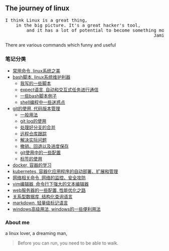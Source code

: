 ## The journey of linux <br/>
<pre>
I think Linux is a great thing,
    in the big picture. It's a great hacker's tool,
        and it has a lot of potential to become something more.
                                                        Jamie Zawinski
</pre>
There are various commands which funny and useful <br/>

### 笔记分类

+ [常用命令, linux系统之美](https://github.com/HudsonWu/linuxStudying/tree/master/common)
+ [bash脚本, linux系统维护利器](https://github.com/HudsonWu/linuxStudying/tree/master/bash)
    + [我写的一些脚本](https://github.com/HudsonWu/linuxStudying/tree/master/bash/my)
    + [expect语言, 自动和交互式任务进行通信](https://github.com/HudsonWu/linuxStudying/tree/master/bash/expect)
    + [一些bash脚本例子](https://github.com/HudsonWu/linuxStudying/tree/master/bash/examples)
    + [shell编程中一些迷惑点](https://github.com/HudsonWu/linuxStudying/tree/master/bash/usage.md)
+ [git的使用, 代码版本管理](https://github.com/HudsonWu/linuxStudying/tree/master/git)
    + [一般用法](https://github.com/HudsonWu/linuxStudying/blob/master/git/common.md)
    + [git log的使用](https://github.com/HudsonWu/linuxStudying/blob/master/git/log.md)
    + [处理好分支的合并](https://github.com/HudsonWu/linuxStudying/blob/master/git/merge.md)
    + [远程仓库跟踪](https://github.com/HudsonWu/linuxStudying/blob/master/git/remote.md)
    + [解决实际问题](https://github.com/HudsonWu/linuxStudying/blob/master/git/attention.md)
    + [撤销、回退以及进度保存](https://github.com/HudsonWu/linuxStudying/blob/master/git/checkout.md)
    + [git使用中的一些配置](https://github.com/HudsonWu/linuxStudying/blob/master/git/conf.md)
    + [标签的使用](https://github.com/HudsonWu/linuxStudying/blob/master/git/tag.md)
+ [docker, 容器的学习](https://github.com/HudsonWu/linuxStudying/tree/master/docker)
+ [kubernetes, 容器化应用程序的自动部署、扩展和管理](https://github.com/HudsonWu/linuxStudying/tree/master/kubernetes)
+ [网络相关命令, 网络的监控、安全攻防](https://github.com/HudsonWu/linuxStudying/tree/master/network)
+ [vim编辑器, 命令行下强大的文本编辑器](https://github.com/HudsonWu/linuxStudying/tree/master/vim)
+ [web服务器的一些配置, 性能优化之路](https://github.com/HudsonWu/linuxStudying/tree/master/webservers)
+ [关系型数据库, 结构化查询语言](https://github.com/HudsonWu/linuxStudying/tree/master/rdbms)
+ [markdown, 轻量级标记语言](https://github.com/HudsonWu/linuxStudying/tree/master/markdown)
+ [windows高级用法, windows的一些便利用法](https://github.com/HudsonWu/linuxStudying/tree/master/windows)

### About me
a linux lover, a dreaming man,  

> Before you can run, you need to be able to walk.  
